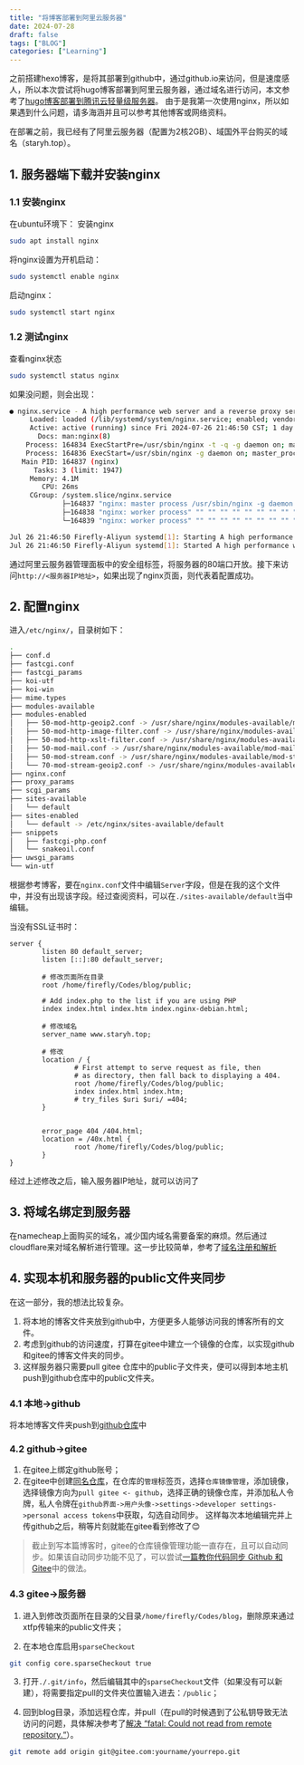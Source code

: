 ```yaml
---
title: "将博客部署到阿里云服务器"
date: 2024-07-28
draft: false
tags: ["BLOG"]
categories: ["Learning"]
---
```


之前搭建hexo博客，是将其部署到github中，通过github.io来访问，但是速度感人，所以本次尝试将hugo博客部署到阿里云服务器，通过域名进行访问，本文参考了[hugo博客部署到腾讯云轻量级服务器](https://www.sulvblog.cn/posts/blog/hugo_deploy/)。
由于是我第一次使用nginx，所以如果遇到什么问题，请多海涵并且可以参考其他博客或网络资料。

在部署之前，我已经有了阿里云服务器（配置为2核2GB）、域国外平台购买的域名（staryh.top）。

## 1. 服务器端下载并安装nginx

### 1.1 安装nginx

在ubuntu环境下：
安装nginx
```bash
sudo apt install nginx
```

将nginx设置为开机启动：
```bash
sudo systemctl enable nginx
```

启动nginx：
```bash
sudo systemctl start nginx
```

### 1.2 测试nginx
查看nginx状态
```bash
sudo systemctl status nginx
```

如果没问题，则会出现：
```bash
● nginx.service - A high performance web server and a reverse proxy server
     Loaded: loaded (/lib/systemd/system/nginx.service; enabled; vendor preset: enabled)
     Active: active (running) since Fri 2024-07-26 21:46:50 CST; 1 day 13h ago
       Docs: man:nginx(8)
    Process: 164834 ExecStartPre=/usr/sbin/nginx -t -q -g daemon on; master_process on; (code=exited, status=0/SUCCESS)
    Process: 164836 ExecStart=/usr/sbin/nginx -g daemon on; master_process on; (code=exited, status=0/SUCCESS)
   Main PID: 164837 (nginx)
      Tasks: 3 (limit: 1947)
     Memory: 4.1M
        CPU: 26ms
     CGroup: /system.slice/nginx.service
             ├─164837 "nginx: master process /usr/sbin/nginx -g daemon on; master_process on;"
             ├─164838 "nginx: worker process" "" "" "" "" "" "" "" "" "" "" "" "" "" "" "" "" "" "" "" "" "" "" "" "" "" "" ""
             └─164839 "nginx: worker process" "" "" "" "" "" "" "" "" "" "" "" "" "" "" "" "" "" "" "" "" "" "" "" "" "" "" ""

Jul 26 21:46:50 Firefly-Aliyun systemd[1]: Starting A high performance web server and a reverse proxy server...
Jul 26 21:46:50 Firefly-Aliyun systemd[1]: Started A high performance web server and a reverse proxy server.
```

通过阿里云服务器管理面板中的安全组标签，将服务器的80端口开放。接下来访问`http://<服务器IP地址>`，如果出现了nginx页面，则代表着配置成功。

## 2. 配置nginx
进入`/etc/nginx/`，目录树如下：
```bash
.
├── conf.d
├── fastcgi.conf
├── fastcgi_params
├── koi-utf
├── koi-win
├── mime.types
├── modules-available
├── modules-enabled
│   ├── 50-mod-http-geoip2.conf -> /usr/share/nginx/modules-available/mod-http-geoip2.conf
│   ├── 50-mod-http-image-filter.conf -> /usr/share/nginx/modules-available/mod-http-image-filter.conf
│   ├── 50-mod-http-xslt-filter.conf -> /usr/share/nginx/modules-available/mod-http-xslt-filter.conf
│   ├── 50-mod-mail.conf -> /usr/share/nginx/modules-available/mod-mail.conf
│   ├── 50-mod-stream.conf -> /usr/share/nginx/modules-available/mod-stream.conf
│   └── 70-mod-stream-geoip2.conf -> /usr/share/nginx/modules-available/mod-stream-geoip2.conf
├── nginx.conf
├── proxy_params
├── scgi_params
├── sites-available
│   └── default
├── sites-enabled
│   └── default -> /etc/nginx/sites-available/default
├── snippets
│   ├── fastcgi-php.conf
│   └── snakeoil.conf
├── uwsgi_params
└── win-utf
```
根据参考博客，要在`nginx.conf`文件中编辑`Server`字段，但是在我的这个文件中，并没有出现该字段。经过查阅资料，可以在`./sites-available/default`当中编辑。

当没有SSL证书时：
```text
server {
        listen 80 default_server;
        listen [::]:80 default_server;

        # 修改页面所在目录
        root /home/firefly/Codes/blog/public;

        # Add index.php to the list if you are using PHP
        index index.html index.htm index.nginx-debian.html;

        # 修改域名
        server_name www.staryh.top;

        # 修改
        location / {
                # First attempt to serve request as file, then
                # as directory, then fall back to displaying a 404.
                root /home/firefly/Codes/blog/public;
                index index.html index.htm;
                # try_files $uri $uri/ =404;
        }


        error_page 404 /404.html;
        location = /40x.html {
                root /home/firefly/Codes/blog/public;
        }
}
```
经过上述修改之后，输入服务器IP地址，就可以访问了

## 3. 将域名绑定到服务器
在namecheap上面购买的域名，减少国内域名需要备案的麻烦。然后通过cloudflare来对域名解析进行管理。这一步比较简单，参考了[域名注册和解析](https://xn--5hq58jg23b.com/%E5%9F%9F%E5%90%8D%E6%B3%A8%E5%86%8C%E5%92%8C%E8%A7%A3%E6%9E%90/)

## 4. 实现本机和服务器的public文件夹同步
在这一部分，我的想法比较复杂。
1. 将本地的博客文件夹放到github中，方便更多人能够访问我的博客所有的文件。
2. 考虑到github的访问速度，打算在gitee中建立一个镜像的仓库，以实现github和gitee的博客文件夹的同步。
3. 这样服务器只需要pull gitee 仓库中的public子文件夹，便可以得到本地主机push到github仓库中的public文件夹。

### 4.1 本地->github
将本地博客文件夹push到[github仓库](https://github.com/starsYHyh/Jagger)中

### 4.2 github->gitee
1. 在gitee上绑定github账号；
2. 在gitee中创建[同名仓库](https://gitee.com/starsyhyh/Jagger)，在仓库的`管理`标签页，选择`仓库镜像管理`，添加镜像，选择镜像方向为`pull gitee <- github`，选择正确的镜像仓库，并添加私人令牌，私人令牌在`github界面->用户头像->settings->developer settings->personal access tokens`中获取，勾选自动同步。
这样每次本地编辑完并上传github之后，稍等片刻就能在gitee看到修改了😊

> 截止到写本篇博客时，gitee的仓库镜像管理功能一直存在，且可以自动同步。如果该自动同步功能不见了，可以尝试[一篇教你代码同步 Github 和 Gitee](https://github.com/mqyqingfeng/Blog/issues/236)中的做法。

### 4.3 gitee->服务器
1. 进入到修改页面所在目录的父目录`/home/firefly/Codes/blog`，删除原来通过xtfp传输来的public文件夹；

2. 在本地仓库启用`sparseCheckout`
```bash
git config core.sparseCheckout true
```

3. 打开`./.git/info`，然后编辑其中的`sparseCheckout`文件（如果没有可以新建），将需要指定pull的文件夹位置输入进去：`/public`；

4. 回到blog目录，添加远程仓库，并pull（在pull的时候遇到了公私钥导致无法访问的问题，具体解决参考了[解决 “fatal: Could not read from remote repository.“](https://blog.csdn.net/weixin_40922744/article/details/107576748)）。
```bash
git remote add origin git@gitee.com:yourname/yourrepo.git 
```

